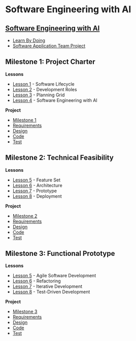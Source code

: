 # Software Engineering with AI


## [Software Engineering with AI ](/sweng/Overview.md)                         

* [Learn By Doing](/sweng/LearnByDoing.md)                                      
* [Software Application Team Project](/sweng/TeamProject.md)                                                          

## Milestone 1: Project Charter   

**Lessons**

* [Lesson 1](/sweng/m1-Lesson_1.md) - Software Lifecycle
* [Lesson 2](/sweng/m1-Lesson_2.md) - Development Roles
* [Lesson 3](/sweng/m1-Lesson_3.md) - Planning Grid
* [Lesson 4](/sweng/m1-Lesson_4.md) - Software Engineering with AI 

**Project**

* [Milestone 1](/sweng/m1-Milestone.md)
* [Requirements](/sweng/m1-Requirements.md)
* [Design](/sweng/m1-Design.md)
* [Code](/sweng/m1-Code.md)
* [Test](/sweng/m1-Test.md)

## Milestone 2: Technical Feasibility  

**Lessons**

* [Lesson 5](/sweng/m2-Lesson_5.md) - Feature Set
* [Lesson 6](/sweng/m2-Lesson_6.md) - Architecture
* [Lesson 7](/sweng/m2-Lesson_7.md) - Prototype
* [Lesson 8](/sweng/m2-Lesson_8.md) - Deployment 

**Project**

* [Milestone 2](/sweng/m2-Milestone.md)
* [Requirements](/sweng/m2-Requirements.md)
* [Design](/sweng/m2-Design.md)
* [Code](/sweng/m2-Code.md)
* [Test](/sweng/m2-Test.md)


## Milestone 3: Functional Prototype 

**Lessons**

* [Lesson 5](/sweng/m3-Lesson_9.md) - Agile Software Development
* [Lesson 6](/sweng/m3-Lesson_10.md) - Refactoring
* [Lesson 7](/sweng/m3-Lesson_11.md) - Iterative Development
* [Lesson 8](/sweng/m3-Lesson_12.md) - Test-Driven Development 

**Project**

* [Milestone 3](/sweng/m3-Milestone.md)
* [Requirements](/sweng/m3-Requirements.md)
* [Design](/sweng/m3-Design.md)
* [Code](/sweng/m3-Code.md)
* [Test](/sweng/m3-Test.md)


